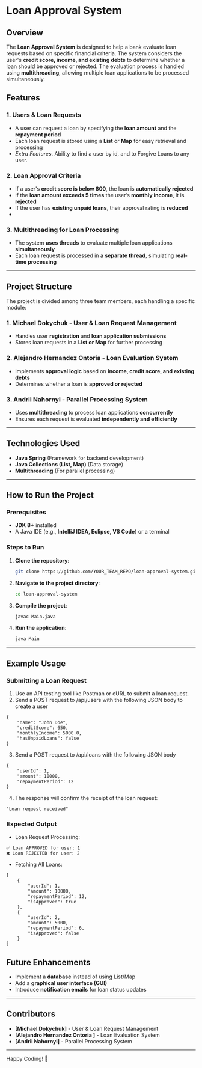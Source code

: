 # Loan Approval System

## Overview
The **Loan Approval System** is designed to help a bank evaluate loan requests based on specific financial criteria. The system considers the user's **credit score, income, and existing debts** to determine whether a loan should be approved or rejected. The evaluation process is handled using **multithreading**, allowing multiple loan applications to be processed simultaneously.

## Features
### 1. Users & Loan Requests
- A user can request a loan by specifying the **loan amount** and the **repayment period**
- Each loan request is stored using a **List** or **Map** for easy retrieval and processing
- *Extra Features*. Ability to find a user by id, and to Forgive Loans to any user.

### 2. Loan Approval Criteria
- If a user's **credit score is below 600**, the loan is **automatically rejected**
- If the **loan amount exceeds 5 times** the user’s **monthly income**, it is **rejected**
- If the user has **existing unpaid loans**, their approval rating is **reduced**
- 

### 3. Multithreading for Loan Processing
- The system **uses threads** to evaluate multiple loan applications **simultaneously**
- Each loan request is processed in a **separate thread**, simulating **real-time processing**

---

## Project Structure
The project is divided among three team members, each handling a specific module:

### 1. Michael Dokychuk - User & Loan Request Management
- Handles user **registration** and **loan application submissions**
- Stores loan requests in a **List or Map** for further processing

### 2. Alejandro Hernandez Ontoria - Loan Evaluation System
- Implements **approval logic** based on **income, credit score, and existing debts**
- Determines whether a loan is **approved or rejected**

### 3. Andrii Nahornyi - Parallel Processing System
- Uses **multithreading** to process loan applications **concurrently**
- Ensures each request is evaluated **independently and efficiently**

---

## Technologies Used
- **Java Spring** (Framework for backend development)
- **Java Collections (List, Map)** (Data storage)
- **Multithreading** (For parallel processing)
---

## How to Run the Project
### Prerequisites
- **JDK 8+** installed
- A Java IDE (e.g., **IntelliJ IDEA, Eclipse, VS Code**) or a terminal

### Steps to Run
1. **Clone the repository**:
   ```sh
   git clone https://github.com/YOUR_TEAM_REPO/loan-approval-system.git
   ```
2. **Navigate to the project directory**:
   ```sh
   cd loan-approval-system
   ```
3. **Compile the project**:
   ```sh
   javac Main.java
   ```
4. **Run the application**:
   ```sh
   java Main
   ```

---

## Example Usage
### Submitting a Loan Request
1. Use an API testing tool like Postman or cURL to submit a loan request.
2. Send a POST request to /api/users with the following JSON body to create a user
```
{
    "name": "John Doe",
    "creditScore": 650,
    "monthlyIncome": 5000.0,
    "hasUnpaidLoans": false
}
```
3. Send a POST request to /api/loans with the following JSON body
```
{
    "userId": 1,
    "amount": 10000,
    "repaymentPeriod": 12
}
```
4. The response will confirm the receipt of the loan request:
```
"Loan request received"
```
### Expected Output
- Loan Request Processing:
```
✅ Loan APPROVED for user: 1
❌ Loan REJECTED for user: 2
```
- Fetching All Loans:
```
[
    {
        "userId": 1,
        "amount": 10000,
        "repaymentPeriod": 12,
        "isApproved": true
    },
    {
        "userId": 2,
        "amount": 5000,
        "repaymentPeriod": 6,
        "isApproved": false
    }
]
```

## Future Enhancements
- Implement a **database** instead of using List/Map
- Add a **graphical user interface (GUI)**
- Introduce **notification emails** for loan status updates

---

## Contributors
- **[Michael Dokychuk]** - User & Loan Request Management
- **[Alejandro Hernandez Ontoria ]** - Loan Evaluation System
- **[Andrii Nahornyi]** - Parallel Processing System

---

Happy Coding! 🚀

